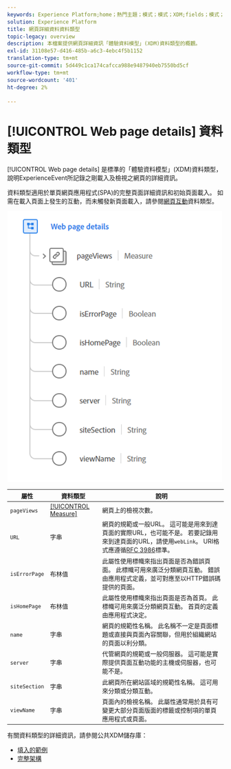 ```yaml
---
keywords: Experience Platform;home；熱門主題；模式；模式；XDM;fields；模式；Schemas;Webpage details;datatype;data type;webpage
solution: Experience Platform
title: 網頁詳細資料資料類型
topic-legacy: overview
description: 本檔案提供網頁詳細資訊「體驗資料模型」(XDM)資料類型的概觀。
exl-id: 31108e57-d416-485b-a6c3-4ebc4f5b1152
translation-type: tm+mt
source-git-commit: 5d449c1ca174cafcca988e9487940eb7550bd5cf
workflow-type: tm+mt
source-wordcount: '401'
ht-degree: 2%

---
```


# [!UICONTROL Web page details] 資料類型

[!UICONTROL Web page details] 是標準的「體驗資料模型」(XDM)資料類型，說明ExperienceEvent所記錄之剛載入及檢視之網頁的詳細資訊。

資料類型適用於單頁網頁應用程式(SPA)的完整頁面詳細資訊和初始頁面載入。 如需在載入頁面上發生的互動，而未觸發新頁面載入，請參閱[網頁互動](./web-interactions.md)資料類型。

<img src="../images/data-types/web-page-details.PNG" width="500" /><br />

| 屬性 | 資料類型 | 說明 |
| --- | --- | --- |
| `pageViews` | [[!UICONTROL Measure]](./measure.md) | 網頁上的檢視次數。 |
| `URL` | 字串 | 網頁的規範或一般URL。 這可能是用來到達頁面的實際URL，也可能不是。 若要記錄用來到達頁面的URL，請使用`webLink`。 URI格式應遵循[RFC 3986](https://tools.ietf.org/html/rfc3986)標準。 |
| `isErrorPage` | 布林值 | 此屬性使用標幟來指出頁面是否為錯誤頁面。 此標幟可用來廣泛分類網頁互動。 錯誤由應用程式定義，並可對應至以HTTP錯誤碼提供的頁面。 |
| `isHomePage` | 布林值 | 此屬性使用標幟來指出頁面是否為首頁。 此標幟可用來廣泛分類網頁互動。 首頁的定義由應用程式決定。 |
| `name` | 字串 | 網頁的規範性名稱。 此名稱不一定是頁面標題或直接與頁面內容關聯，但用於組織網站的頁面以利分類。 |
| `server` | 字串 | 代管網頁的規範或一般伺服器。 這可能是實際提供頁面互動功能的主機或伺服器，也可能不是。 |
| `siteSection` | 字串 | 此網頁所在網站區域的規範性名稱。 這可用來分類或分類互動。 |
| `viewName` | 字串 | 頁面內的檢視名稱。 此屬性通常用於具有可變更大部分頁面版面的標籤或控制項的單頁應用程式或頁面。 |

有關資料類型的詳細資訊，請參閱公共XDM儲存庫：

* [填入的範例](https://github.com/adobe/xdm/blob/master/components/datatypes/web/webpagedetails.example.2.json)
* [完整架構](https://github.com/adobe/xdm/blob/master/components/datatypes/web/webpagedetails.schema.json)
